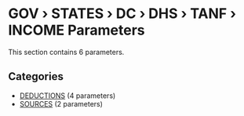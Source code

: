 # GOV › STATES › DC › DHS › TANF › INCOME Parameters

This section contains 6 parameters.

## Categories

- [DEDUCTIONS](deductions/index.md) (4 parameters)
- [SOURCES](sources/index.md) (2 parameters)

